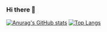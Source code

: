 ### Hi there 👋

<!--
**hervibest/hervibest** is a ✨ _special_ ✨ repository because its `README.md` (this file) appears on your GitHub profile.

👋 Hi, I’m Hervi Nur Rahmandien

👀 I'm a webdeveloper and MERN Enthusiasts

📫 instagram : instagram.com/hervibest

-->

[![Anurag's GitHub stats](https://github-readme-stats.vercel.app/api?username=hervibest)](https://github.com/anuraghazra/github-readme-stats)
[![Top Langs](https://github-readme-stats.vercel.app/api/top-langs/?username=hervibest)](https://github.com/anuraghazra/github-readme-stats)

